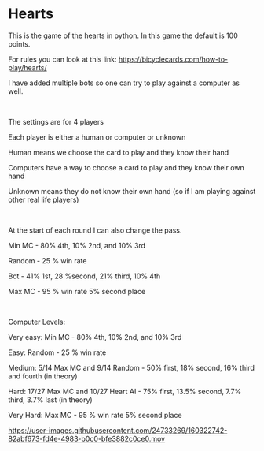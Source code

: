 # Hearts

This is the game of the hearts in python. In this game the default is 100 points.

For rules you can look at this link: https://bicyclecards.com/how-to-play/hearts/

I have added multiple bots so one can try to play against a computer as well.

<br />


The settings are for 4 players

Each player is either a human or computer or unknown

Human means we choose the card to play and they know their hand

Computers have a way to choose a card to play and they know their own hand

Unknown means they do not know their own hand (so if I am playing against other real life players)

<br />


At the start of each round I can also change the pass.

Min MC - 80% 4th, 10% 2nd, and 10% 3rd

Random - 25 % win rate

Bot - 41% 1st, 28 %second, 21% third, 10% 4th

Max MC - 95 % win rate 5% second place

<br />








Computer Levels:

Very easy: Min MC - 80% 4th, 10% 2nd, and 10% 3rd

Easy: Random - 25 % win rate

Medium: 5/14 Max MC and 9/14 Random - 50% first, 18% second, 16% third and fourth (in theory)

Hard: 17/27 Max MC and 10/27 Heart AI - 75% first, 13.5% second, 7.7% third, 3.7% last (in theory)

Very Hard: Max MC - 95 % win rate 5% second place



https://user-images.githubusercontent.com/24733269/160322742-82abf673-fd4e-4983-b0c0-bfe3882c0ce0.mov
